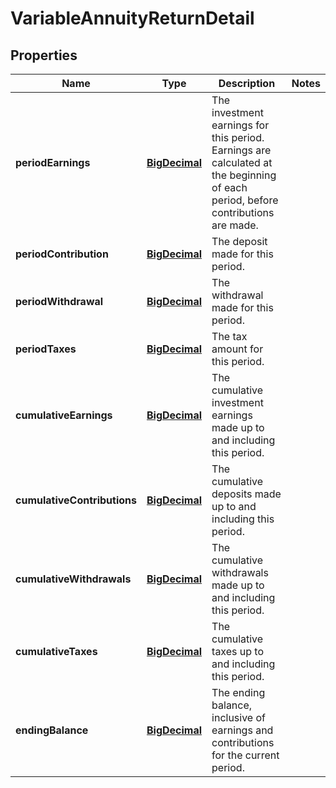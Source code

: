
# VariableAnnuityReturnDetail

## Properties
Name | Type | Description | Notes
------------ | ------------- | ------------- | -------------
**periodEarnings** | [**BigDecimal**](BigDecimal.md) | The investment earnings for this period. Earnings are calculated at the beginning of each period, before contributions are made. | 
**periodContribution** | [**BigDecimal**](BigDecimal.md) | The deposit made for this period. | 
**periodWithdrawal** | [**BigDecimal**](BigDecimal.md) | The withdrawal made for this period. | 
**periodTaxes** | [**BigDecimal**](BigDecimal.md) | The tax amount for this period. | 
**cumulativeEarnings** | [**BigDecimal**](BigDecimal.md) | The cumulative investment earnings made up to and including this period. | 
**cumulativeContributions** | [**BigDecimal**](BigDecimal.md) | The cumulative deposits made up to and including this period. | 
**cumulativeWithdrawals** | [**BigDecimal**](BigDecimal.md) | The cumulative withdrawals made up to and including this period. | 
**cumulativeTaxes** | [**BigDecimal**](BigDecimal.md) | The cumulative taxes up to and including this period. | 
**endingBalance** | [**BigDecimal**](BigDecimal.md) | The ending balance, inclusive of earnings and contributions for the current period. | 



